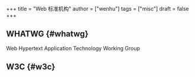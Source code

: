 +++
title = "Web 标准机构"
author = ["wenhu"]
tags = ["misc"]
draft = false
+++

## WHATWG {#whatwg}

Web Hypertext Application Technology Working Group


## W3C {#w3c}
